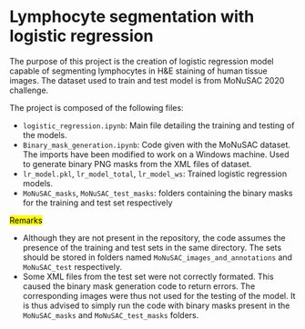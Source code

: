  # Lymphocyte segmentation with logistic regression
The purpose of this project is the creation of logistic regression model capable of segmenting lymphocytes in H&E staining of human tissue images. 
The dataset used to train and test model is from MoNuSAC 2020 challenge.

The project is composed of the following files:
- `logistic_regression.ipynb`: Main file detailing the training and testing of the models.
- `Binary_mask_generation.ipynb`: Code given with the MoNuSAC dataset. The imports have been modified to work on a Windows machine. Used to generate binary PNG masks from the XML files of dataset.
- `lr_model.pkl`, `lr_model_total`, `lr_model_ws`: Trained logistic regression models.
- `MoNuSAC_masks`, `MoNuSAC_test_masks`: folders containing the binary masks for the training and test set respectively

<mark>Remarks</mark>
- Although they are not present in the repository, the code assumes the presence of the training and test sets in the same directory. The sets should be stored in folders named `MoNuSAC_images_and_annotations` and `MoNuSAC_test` respectively.
- Some XML files from the test set were not correctly formated. This caused the binary mask generation code to return errors. The corresponding images were thus not used for the testing of the model. It is thus advised to simply run the code with binary masks present in the `MoNuSAC_masks` and `MoNuSAC_test_masks` folders.